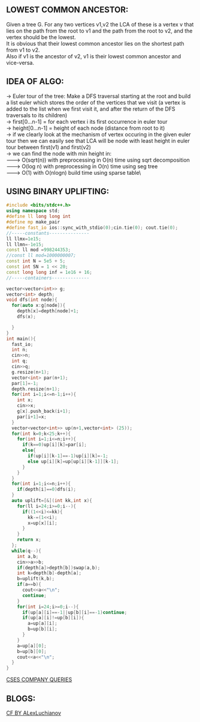 **LOWEST COMMON ANCESTOR:**
---

Given a tree G.
For any two vertices v1,v2 the LCA of these is a vertex v that lies on the path from the root to v1 and the path from the root to v2, and the vertex should be the lowest.\
It is obvious that their lowest common ancestor lies on the shortest path from v1 to v2. \
Also if v1 is the ancestor of v2, v1 is their lowest common ancestor and vice-versa.

**IDEA OF ALGO:**
---

-> Euler tour of the tree: Make a DFS traversal starting at the root and build a list euler which stores the order of the vertices that we visit (a vertex is added to the list when we first visit it, and after the return of the DFS traversals to its children)\
-> first[0...n-1] = for each vertex i its first occurrence in euler tour\
-> height[0...n-1] = height of each node (distance from root to it) \
-> if we clearly look at the mechanism of vertex occuring in the given euler tour then we can easily see that LCA will be node with least height in euler tour between first(v1) and first(v2)\
-> we can find the node with min height in:\
---> O(sqrt(n)) with preprocessing in O(n) time using sqrt decomposition\
---> O(log n) with preprocessing in O(n) time using seg tree\
---> O(1) with O(nlogn) build time using sparse table\


**USING BINARY UPLIFTING:**
--

```cpp
#include <bits/stdc++.h>
using namespace std;
#define ll long long int
#define mp make_pair
#define fast_io ios::sync_with_stdio(0);cin.tie(0); cout.tie(0);
//-----constants---------------
ll llmx=1e15;
ll llmn=-1e15;
const ll mod =998244353;
//const ll mod=1000000007;
const int N = 5e5 + 5;
const int SN = 1 << 20;
const long long inf = 1e16 + 16;
//-----containers--------------

vector<vector<int>> g;
vector<int> depth;
void dfs(int node){
  for(auto x:g[node]){
    depth[x]=depth[node]+1;
    dfs(x);

  }
}
int main(){
  fast_io;
  int n;
  cin>>n;
  int q;
  cin>>q;
  g.resize(n+1);
  vector<int> par(n+1);
  par[1]=-1;
  depth.resize(n+1);
  for(int i=1;i<=n-1;i++){
    int x;
    cin>>x;
    g[x].push_back(i+1);
    par[i+1]=x;
  }
  vector<vector<int>> up(n+1,vector<int> (25));
  for(int k=0;k<25;k++){
    for(int i=1;i<=n;i++){
      if(k==0)up[i][k]=par[i];
      else{
        if(up[i][k-1]==-1)up[i][k]=-1;
        else up[i][k]=up[up[i][k-1]][k-1];
      }
    }
  }
  for(int i=1;i<=n;i++){
    if(depth[i]==0)dfs(i);
  }
  auto uplift=[&](int kk,int x){
    for(ll i=24;i>=0;i--){
      if((1<<i)<=kk){
        kk-=(1<<i);
        x=up[x][i];
      }
    }
    return x;
  };
  while(q--){
    int a,b;
    cin>>a>>b;
    if(depth[a]>depth[b])swap(a,b);
    int k=depth[b]-depth[a];
    b=uplift(k,b);
    if(a==b){
      cout<<a<<"\n";
      continue;
    }
    for(int i=24;i>=0;i--){
      if(up[a][i]==-1||up[b][i]==-1)continue;
      if(up[a][i]!=up[b][i]){
        a=up[a][i];
        b=up[b][i];
      }
    }
    a=up[a][0];
    b=up[b][0];
    cout<<a<<"\n";
  }
}

```
[CSES COMPANY QUERIES](https://cses.fi/problemset/task/1688)

**BLOGS:**
--

[CF BY ALexLuchianov](https://codeforces.com/blog/entry/100826)


